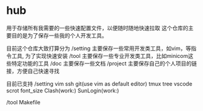 # hub
用于存储所有我需要的一些快速配置文件，以便随时随地快速拉取
这个仓库的主要目的是为了保存一些我的个人开发工具。

目前这个仓库大致打算分为
/setting
	主要保存一些常用开发类工具，如vim，等指令工具, 为了实现快速安装
/tool
	主要保存一些专业开发类工具，比如minicom这些特定功能的工具
/doc
	主要保存一些文档
/project
	主要保存自己的个人项目的链接，方便自己快速寻找


目前已支持
/setting
	vim
	ssh
	git(use vim as default editor)
    tmux
	tree
	vscode
	scrot
	font_size
	Clash(work:)
	SunLogin(work:)
	

/tool
	Makefile
